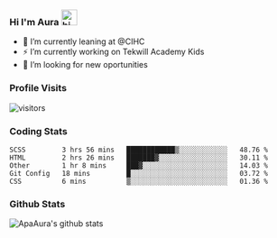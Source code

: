 ### Hi I'm Aura <img src="https://user-images.githubusercontent.com/1303154/88677602-1635ba80-d120-11ea-84d8-d263ba5fc3c0.gif" width="28px" alt="hi">

- 🔭 I’m currently leaning at @CIHC
- ⚡ I’m currently working on Tekwill Academy Kids
- 🤔 I’m looking for new oportunities


### Profile Visits 

![visitors](https://visitor-badge.glitch.me/badge?page_id=ApaAura.ApaAura)


### Coding Stats

<!--START_SECTION:waka-->

```text
SCSS         3 hrs 56 mins   ████████████▒░░░░░░░░░░░░   48.76 %
HTML         2 hrs 26 mins   ███████▓░░░░░░░░░░░░░░░░░   30.11 %
Other        1 hr 8 mins     ███▓░░░░░░░░░░░░░░░░░░░░░   14.03 %
Git Config   18 mins         █░░░░░░░░░░░░░░░░░░░░░░░░   03.72 %
CSS          6 mins          ▒░░░░░░░░░░░░░░░░░░░░░░░░   01.36 %
```

<!--END_SECTION:waka-->

### Github Stats

![ApaAura's github stats](https://github-readme-stats.vercel.app/api?username=ApaAura&count_private=true&theme=tokyonight&hide=contribs,prs)
